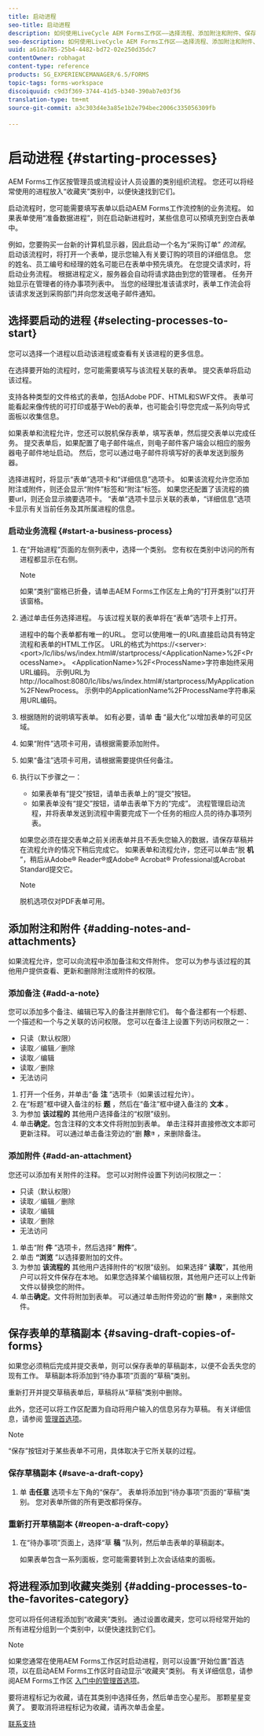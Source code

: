 ```yaml
---
title: 启动进程
seo-title: 启动进程
description: 如何使用LiveCycle AEM Forms工作区——选择流程、添加附注和附件、保存草稿副本并添加到收藏夹。
seo-description: 如何使用LiveCycle AEM Forms工作区——选择流程、添加附注和附件、保存草稿副本并添加到收藏夹。
uuid: a61da785-25b4-4482-bd72-02e250d35dc7
contentOwner: robhagat
content-type: reference
products: SG_EXPERIENCEMANAGER/6.5/FORMS
topic-tags: forms-workspace
discoiquuid: c9d3f369-3744-41d5-b340-390ab7e03f36
translation-type: tm+mt
source-git-commit: a3c303d4e3a85e1b2e794bec2006c335056309fb

---
```



# 启动进程 {#starting-processes}

AEM Forms工作区按管理员或流程设计人员设置的类别组织流程。 您还可以将经常使用的进程放入“收藏夹”类别中，以便快速找到它们。

启动流程时，您可能需要填写表单以启动AEM Forms工作流控制的业务流程。 如果表单使用“准备数据进程”，则在启动新进程时，某些信息可以预填充到空白表单中。

例如，您要购买一台新的计算机显示器，因此启动一个名为“采购订单” *的流程*。 启动该流程时，将打开一个表单，提示您输入有关要订购的项目的详细信息。 您的姓名、员工编号和经理的姓名可能已在表单中预先填充。 在您提交请求时，将启动业务流程。 根据进程定义，服务器会自动将请求路由到您的管理者。 任务开始显示在管理者的待办事项列表中。 当您的经理批准该请求时，表单工作流会将该请求发送到采购部门并向您发送电子邮件通知。

## 选择要启动的进程 {#selecting-processes-to-start}

您可以选择一个进程以启动该进程或查看有关该进程的更多信息。

在选择要开始的流程时，您可能需要填写与该流程关联的表单。 提交表单将启动该过程。

支持各种类型的文件格式的表单，包括Adobe PDF、HTML和SWF文件。 表单可能看起来像传统的可打印或基于Web的表单，也可能会引导您完成一系列向导式面板以收集信息。

如果表单和流程允许，您还可以脱机保存表单，填写表单，然后提交表单以完成任务。 提交表单后，如果配置了电子邮件端点，则电子邮件客户端会以相应的服务器电子邮件地址启动。 然后，您可以通过电子邮件将填写好的表单发送到服务器。

选择进程时，将显示“表单”选项卡和“详细信息”选项卡。 如果该流程允许您添加附注或附件，则还会显示“附件”标签和“附注”标签。 如果您还配置了该流程的摘要url，则还会显示摘要选项卡。 “表单”选项卡显示关联的表单，“详细信息”选项卡显示有关当前任务及其所属进程的信息。

### 启动业务流程 {#start-a-business-process}

1. 在“开始进程”页面的左侧列表中，选择一个类别。 您有权在类别中访问的所有进程都显示在右侧。

   >[!NOTE]
   >
   >如果“类别”窗格已折叠，请单击AEM Forms工作区左上角的“打开类别”以打开该窗格。

1. 通过单击任务选择进程。 与该过程关联的表单将在“表单”选项卡上打开。

   进程中的每个表单都有唯一的URL。 您可以使用唯一的URL直接启动具有特定流程和表单的HTML工作区。 URL的格式为https://&lt;server>:&lt;port>/lc/libs/ws/index.html#/startprocess/&lt;ApplicationName>%2F&lt;ProcessName>。 &lt;ApplicationName>%2F&lt;ProcessName>字符串始终采用URL编码。 示例URL为http://localhost:8080/lc/libs/ws/index.html#/startprocess/MyApplication%2FNewProcess。 示例中的ApplicationName%2FProcessName字符串采用URL编码。

1. 根据随附的说明填写表单。 如有必要，请单 **击** “最大化”以增加表单的可见区域。
1. 如果“附件”选项卡可用，请根据需要添加附件。
1. 如果“备注”选项卡可用，请根据需要提供任何备注。
1. 执行以下步骤之一：

   * 如果表单有“提交”按钮，请单击表单上的“提交”按钮。
   * 如果表单没有“提交”按钮，请单击表单下方的“完成”。
   流程管理启动流程，并将表单发送到流程中需要完成下一个任务的相应人员的待办事项列表。

   如果您必须在提交表单之前关闭表单并且不丢失您输入的数据，请保存草稿并在流程允许的情况下稍后完成它。 如果表单和流程允许，您还可以单击“脱 **机** ”，稍后从Adobe® Reader®或Adobe® Acrobat® Professional或Acrobat Standard提交它。

   >[!NOTE]
   >
   >脱机选项仅对PDF表单可用。

## 添加附注和附件 {#adding-notes-and-attachments}

如果流程允许，您可以向流程中添加备注和文件附件。 您可以为参与该过程的其他用户提供查看、更新和删除附注或附件的权限。

### 添加备注 {#add-a-note}

您可以添加多个备注、编辑已写入的备注并删除它们。 每个备注都有一个标题、一个描述和一个与之关联的访问权限。 您可以在备注上设置下列访问权限之一：

* 只读（默认权限）
* 读取／编辑／删除
* 读取／编辑
* 读取／删除
* 无法访问

1. 打开一个任务，并单击“备 **注** ”选项卡（如果该过程允许）。
1. 在“标题”框中键入备注的标 **题** ，然后在“备注”框中键入备注的 **文本** 。
1. 为参加 **该过程的** 其他用户选择备注的“权限”级别。
1. 单击&#x200B;**确定**。包含注释的文本文件将附加到表单。 单击注释并直接修改文本即可更新注释。 可以通过单击备注旁边的“删 **除**![”按钮垃圾桶的图像](assets/icondelete.png) ，来删除备注。

### 添加附件 {#add-an-attachment}

您还可以添加有关附件的注释。 您可以对附件设置下列访问权限之一：

* 只读（默认权限）
* 读取／编辑／删除
* 读取／编辑
* 读取／删除
* 无法访问

1. 单击“附 **件** ”选项卡，然后选择“ **附件**”。
1. 单击 **“浏览** ”以选择要附加的文件。
1. 为参加 **该流程的** 其他用户选择附件的“权限”级别。 如果选择“ **读取**”，其他用户可以将文件保存在本地。 如果您选择某个编辑权限，其他用户还可以上传新文件以替换您的附件。
1. 单击&#x200B;**确定**。文件将附加到表单。 可以通过单击附件旁边的“删 **除**![”按钮垃圾桶的图像](assets/icondelete.png) ，来删除文件。

## 保存表单的草稿副本 {#saving-draft-copies-of-forms}

如果您必须稍后完成并提交表单，则可以保存表单的草稿副本，以便不会丢失您的现有工作。 草稿副本将添加到“待办事项”页面的“草稿”类别。

重新打开并提交草稿表单后，草稿将从“草稿”类别中删除。

此外，您还可以将工作区配置为自动将用户输入的信息另存为草稿。 有关详细信息，请参阅 [管理首选项](/help/forms/using/getting-started-livecycle-html-workspace.md)。

>[!NOTE]
>
>“保存”按钮对于某些表单不可用，具体取决于它所关联的过程。

### 保存草稿副本 {#save-a-draft-copy}

1. 单 **击任意** 选项卡左下角的“保存”。 表单将添加到“待办事项”页面的“草稿”类别。 您对表单所做的所有更改都将保存。

### 重新打开草稿副本 {#reopen-a-draft-copy}

1. 在“待办事项”页面上，选择“草 **稿** ”队列，然后单击表单的草稿副本。

   如果表单包含一系列面板，您可能需要转到上次会话结束的面板。

## 将进程添加到收藏夹类别 {#adding-processes-to-the-favorites-category}

您可以将任何进程添加到“收藏夹”类别。 通过设置收藏夹，您可以将经常开始的所有进程分组到一个类别中，以便快速找到它们。

>[!NOTE]
>
>如果您通常在使用AEM Forms工作区时启动进程，则可以设置“开始位置”首选项，以在启动AEM Forms工作区时自动显示“收藏夹”类别。 有关详细信息，请参阅AEM Forms工作区 [入门中的管理首选项](/help/forms/using/getting-started-livecycle-html-workspace.md)。

要将进程标记为收藏，请在其类别中选择任务，然后单击空心星形。 那颗星星变黄了。 要取消将进程标记为收藏，请再次单击金星。

[联系支持](https://www.adobe.com/account/sign-in.supportportal.html)
